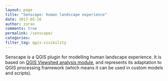 ```yaml
---
layout: page
title: "Senscape: human landscape experience"
date: 2017-05-16 
author: zoran
comments: true
permalink: /senscape/
categories: 
filter_tag: qgis-visibility 
---
```


Senscape is a QGIS plugin for modelling human landscape experience. It is based on [QGIS Viewshed analysis module](http://zoran-cuckovic.from.hr/landscape-analysis/visibility/), and represents its adaptation to QGIS processing framework (which means it can be used in custom models and scripts).